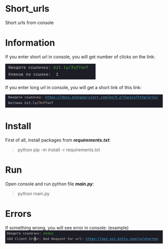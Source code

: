 # Short_urls
Short urls from console

# Information
If you enter short url in console, you will get number of clicks on the link:

![img.png](img/img.png)

If you enter long url in console, you will get a short link of this link:

![img_1.png](img/img_1.png)

# Install
First of all, install packages from **_requirements.txt_**:
>python pip -m install -r requirements.txt

# Run
Open console and run python file **_main.py_**:
>python main.py

# Errors
If something wrong, you will see error in console: (example)
![img_2.png](img/img_2.png)
